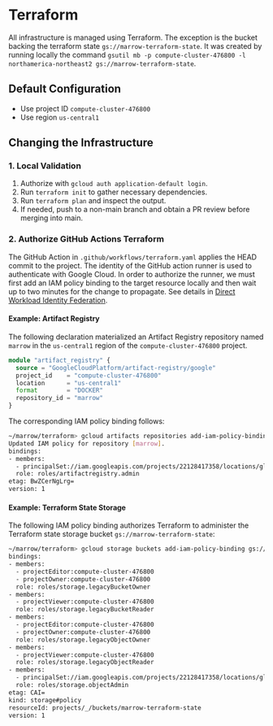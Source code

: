 # Terraform

All infrastructure is managed using Terraform. The exception is the bucket backing the terraform state `gs://marrow-terraform-state`. It was created by running locally the command `gsutil mb -p compute-cluster-476800 -l northamerica-northeast2 gs://marrow-terraform-state`.

## Default Configuration

* Use project ID `compute-cluster-476800`
* Use region `us-central1`

## Changing the Infrastructure

### 1. Local Validation

1. Authorize with `gcloud auth application-default login`.
2. Run `terraform init` to gather necessary dependencies.
3. Run `terraform plan` and inspect the output.
4. If needed, push to a non-main branch and obtain a PR review before merging into main.

### 2. Authorize GitHub Actions Terraform

The GitHub Action in `.github/workflows/terraform.yaml` applies the HEAD commit to the project.
The identity of the GitHub action runner is used to authenticate with Google Cloud.
In order to authorize the runner, we must first add an IAM policy binding to the target resource locally and then wait up to two minutes for the change to propagate.
See details in [Direct Workload Identity Federation](https://github.com/google-github-actions/auth?tab=readme-ov-file#preferred-direct-workload-identity-federation).

#### Example: Artifact Registry

The following declaration materialized an Artifact Registry repository named `marrow` in the `us-central1` region of the `compute-cluster-476800` project.

```terraform
module "artifact_registry" {
  source = "GoogleCloudPlatform/artifact-registry/google"
  project_id    = "compute-cluster-476800"
  location      = "us-central1"
  format        = "DOCKER"
  repository_id = "marrow"
}
```

The corresponding IAM policy binding follows:

```bash
~/marrow/terraform> gcloud artifacts repositories add-iam-policy-binding marrow --location=us-central1 --project=compute-cluster-476800 --role=roles/artifactregistry.admin --member=principalSet://iam.googleapis.com/projects/22128417358/locations/global/workloadIdentityPools/github/attribute.repository/Marrow-Biosciences/marrow
Updated IAM policy for repository [marrow].
bindings:
- members:
  - principalSet://iam.googleapis.com/projects/22128417358/locations/global/workloadIdentityPools/github/attribute.repository/Marrow-Biosciences/marrow
  role: roles/artifactregistry.admin
etag: BwZCerNgLrg=
version: 1
```

#### Example: Terraform State Storage

The following IAM policy binding authorizes Terraform to administer the Terraform state storage bucket `gs://marrow-terraform-state`:

```bash
~/marrow/terraform> gcloud storage buckets add-iam-policy-binding gs://marrow-terraform-state --project=compute-cluster-476800 --role=roles/storage.objectAdmin --member=principalSet://iam.googleapis.com/projects/22128417358/locations/global/workloadIdentityPools/github/attribute.repository/Marrow-Biosciences/marrow
bindings:
- members:
  - projectEditor:compute-cluster-476800
  - projectOwner:compute-cluster-476800
  role: roles/storage.legacyBucketOwner
- members:
  - projectViewer:compute-cluster-476800
  role: roles/storage.legacyBucketReader
- members:
  - projectEditor:compute-cluster-476800
  - projectOwner:compute-cluster-476800
  role: roles/storage.legacyObjectOwner
- members:
  - projectViewer:compute-cluster-476800
  role: roles/storage.legacyObjectReader
- members:
  - principalSet://iam.googleapis.com/projects/22128417358/locations/global/workloadIdentityPools/github/attribute.repository/Marrow-Biosciences/marrow
  role: roles/storage.objectAdmin
etag: CAI=
kind: storage#policy
resourceId: projects/_/buckets/marrow-terraform-state
version: 1
```
